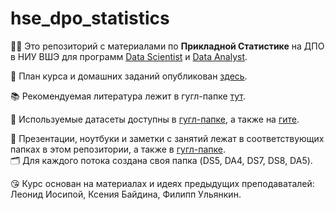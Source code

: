 # hse_dpo_statistics

🙋‍♀️ Это репозиторий с материалами по **Прикладной Cтатистике** на ДПО в НИУ ВШЭ для программ [Data Scientist](https://cs.hse.ru/dpo/datascientist) и [Data Analyst](https://cs.hse.ru/dpo/analyst).

📅 План курса и домашних заданий опубликован [здесь](https://docs.google.com/spreadsheets/d/1Zdzble3O7dbyra7hfCUgRoZecaUaqNULsDv1FM11Yls/edit?usp=sharing).

📚 Рекомендуемая литература лежит в гугл-папке [тут](https://drive.google.com/drive/folders/16POMhfOKoJ2yOn0FvBvgK79FrhwV3fXL).

💾 Используемые датасеты доступны в [гугл-папке](https://drive.google.com/open?id=17VQhOm8GF8kPHyG6zT5biCt599m8kyQj&authuser=allen.ilya%40gmail.com&usp=drive_fs), а также на [гите](https://github.com/ilyaaaaaaaa/datasets_for_ds).

📝 Презентации, ноутбуки и заметки с занятий лежат в соответствующих папках в этом репозитории, а также в [гугл-папке](https://drive.google.com/drive/folders/1uJWLREfVP5sjOmcCsRG5EPR8a1-_epit?usp=sharing). <br /> 🗂 Для каждого потока создана своя папка (DS5, DA4, DS7, DS8, DA5).

😘 Курс основан на материалах и идеях предыдущих преподаваталей: Леонид Иосипой, Ксения Байдина, Филипп Ульянкин.
